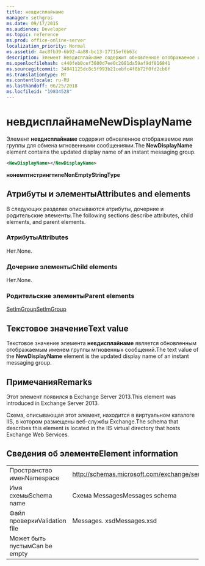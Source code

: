 ```yaml
---
title: невдисплайнаме
manager: sethgros
ms.date: 09/17/2015
ms.audience: Developer
ms.topic: reference
ms.prod: office-online-server
localization_priority: Normal
ms.assetid: 4ac8fb39-6b92-4a88-bc13-17715ef6b63c
description: Элемент Невдисплайнаме содержит обновленное отображаемое имя группы для обмена мгновенными сообщениями.
ms.openlocfilehash: c440feb0cef3600d7ee0c2081da59af9df816841
ms.sourcegitcommit: 34041125dc8c5f993b21cebfc4f8b72f0fd2cb6f
ms.translationtype: MT
ms.contentlocale: ru-RU
ms.lasthandoff: 06/25/2018
ms.locfileid: "19834528"
---
```

# <a name="newdisplayname"></a><span data-ttu-id="7d2ab-103">невдисплайнаме</span><span class="sxs-lookup"><span data-stu-id="7d2ab-103">NewDisplayName</span></span>

<span data-ttu-id="7d2ab-104">Элемент **невдисплайнаме** содержит обновленное отображаемое имя группы для обмена мгновенными сообщениями.</span><span class="sxs-lookup"><span data-stu-id="7d2ab-104">The **NewDisplayName** element contains the updated display name of an instant messaging group.</span></span> 
  
```XML
<NewDisplayName></NewDisplayName>
```

 <span data-ttu-id="7d2ab-105">**нонемптистрингтипе**</span><span class="sxs-lookup"><span data-stu-id="7d2ab-105">**NonEmptyStringType**</span></span>
## <a name="attributes-and-elements"></a><span data-ttu-id="7d2ab-106">Атрибуты и элементы</span><span class="sxs-lookup"><span data-stu-id="7d2ab-106">Attributes and elements</span></span>

<span data-ttu-id="7d2ab-107">В следующих разделах описываются атрибуты, дочерние и родительские элементы.</span><span class="sxs-lookup"><span data-stu-id="7d2ab-107">The following sections describe attributes, child elements, and parent elements.</span></span>
  
### <a name="attributes"></a><span data-ttu-id="7d2ab-108">Атрибуты</span><span class="sxs-lookup"><span data-stu-id="7d2ab-108">Attributes</span></span>

<span data-ttu-id="7d2ab-109">Нет.</span><span class="sxs-lookup"><span data-stu-id="7d2ab-109">None.</span></span>
  
### <a name="child-elements"></a><span data-ttu-id="7d2ab-110">Дочерние элементы</span><span class="sxs-lookup"><span data-stu-id="7d2ab-110">Child elements</span></span>

<span data-ttu-id="7d2ab-111">Нет.</span><span class="sxs-lookup"><span data-stu-id="7d2ab-111">None.</span></span>
  
### <a name="parent-elements"></a><span data-ttu-id="7d2ab-112">Родительские элементы</span><span class="sxs-lookup"><span data-stu-id="7d2ab-112">Parent elements</span></span>

[<span data-ttu-id="7d2ab-113">SetImGroup</span><span class="sxs-lookup"><span data-stu-id="7d2ab-113">SetImGroup</span></span>](setimgroup.md)
  
## <a name="text-value"></a><span data-ttu-id="7d2ab-114">Текстовое значение</span><span class="sxs-lookup"><span data-stu-id="7d2ab-114">Text value</span></span>

<span data-ttu-id="7d2ab-115">Текстовое значение элемента **невдисплайнаме** является обновленным отображаемым именем группы мгновенных сообщений.</span><span class="sxs-lookup"><span data-stu-id="7d2ab-115">The text value of the **NewDisplayName** element is the updated display name of an instant messaging group.</span></span> 
  
## <a name="remarks"></a><span data-ttu-id="7d2ab-116">Примечания</span><span class="sxs-lookup"><span data-stu-id="7d2ab-116">Remarks</span></span>

<span data-ttu-id="7d2ab-117">Этот элемент появился в Exchange Server 2013.</span><span class="sxs-lookup"><span data-stu-id="7d2ab-117">This element was introduced in Exchange Server 2013.</span></span>
  
<span data-ttu-id="7d2ab-118">Схема, описывающая этот элемент, находится в виртуальном каталоге IIS, в котором размещены веб-службы Exchange.</span><span class="sxs-lookup"><span data-stu-id="7d2ab-118">The schema that describes this element is located in the IIS virtual directory that hosts Exchange Web Services.</span></span>
  
## <a name="element-information"></a><span data-ttu-id="7d2ab-119">Сведения об элементе</span><span class="sxs-lookup"><span data-stu-id="7d2ab-119">Element information</span></span>

|||
|:-----|:-----|
|<span data-ttu-id="7d2ab-120">Пространство имен</span><span class="sxs-lookup"><span data-stu-id="7d2ab-120">Namespace</span></span>  <br/> |http://schemas.microsoft.com/exchange/services/2006/messages  <br/> |
|<span data-ttu-id="7d2ab-121">Имя схемы</span><span class="sxs-lookup"><span data-stu-id="7d2ab-121">Schema name</span></span>  <br/> |<span data-ttu-id="7d2ab-122">Схема Messages</span><span class="sxs-lookup"><span data-stu-id="7d2ab-122">Messages schema</span></span>  <br/> |
|<span data-ttu-id="7d2ab-123">Файл проверки</span><span class="sxs-lookup"><span data-stu-id="7d2ab-123">Validation file</span></span>  <br/> |<span data-ttu-id="7d2ab-124">Messages. xsd</span><span class="sxs-lookup"><span data-stu-id="7d2ab-124">Messages.xsd</span></span>  <br/> |
|<span data-ttu-id="7d2ab-125">Может быть пустым</span><span class="sxs-lookup"><span data-stu-id="7d2ab-125">Can be empty</span></span>  <br/> ||
   

